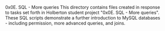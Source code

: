 
0x0E. SQL - More queries
This directory contains files created in response to tasks set forth in Holberton student project "0x0E. SQL - More queries". These SQL scripts demonstrate a further introduction to MySQL databases - including permission, more advanced queries, and joins. 
